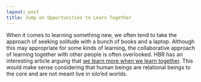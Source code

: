 ```yaml
---
layout: post
title: Jump on Opportunities to Learn Together
---
```


When it comes to learning something new, we often tend to take the approach of seeking solitude with a bunch of books and a laptop. Although this may appropriate for some kinds of learning, the collaborative approach of learning together with other people is often overlooked. HBR has an interesting article arguing that [we learn more when we learn together](https://hbr.org/2016/01/we-learn-more-when-we-learn-together). This would make sense considering that human beings are relational beings to the core and are not meant live in silo’ed worlds.
